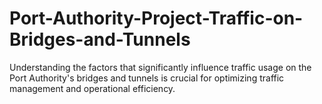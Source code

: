 # Port-Authority-Project-Traffic-on-Bridges-and-Tunnels
Understanding the factors that significantly influence traffic usage on the Port Authority's bridges and tunnels is crucial for optimizing traffic management and operational efficiency. 
